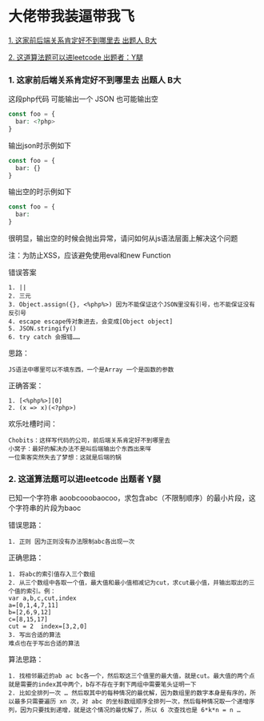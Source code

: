 # 大佬带我装逼带我飞

[1. 这家前后端关系肯定好不到哪里去 出题人 B大](#1-这家前后端关系肯定好不到哪里去-出题人-b大)

[2. 这道算法题可以进leetcode 出题者：Y腿](#2-这道算法题可以进leetcode-出题者-y腿)

### 1. 这家前后端关系肯定好不到哪里去 出题人 B大

这段php代码 可能输出一个 JSON 也可能输出空

```php
const foo = {
  bar: <?php>
}
```

输出json时示例如下

```php
const foo = {
  bar: {}
}
```

输出空的时示例如下

```php
const foo = {
  bar: 
}
```
很明显，输出空的时候会抛出异常，请问如何从js语法层面上解决这个问题

注：为防止XSS，应该避免使用eval和new Function

错误答案
```
1. ||
2. 三元
3. Object.assign({}, <%php%>) 因为不能保证这个JSON里没有引号，也不能保证没有反引号
4. escape escape传对象进去，会变成[Object object]
5. JSON.stringify() 
6. try catch 会报错……
```

思路：
```
JS语法中哪里可以不填东西，一个是Array 一个是函数的参数
```

正确答案：
```
1. [<%php%>][0]
2. (x => x)(<?php>)
```

欢乐吐槽时间：
```
Chobits：这样写代码的公司，前后端关系肯定好不到哪里去
小窝子：最好的解决办法不是叫后端输出个东西出来咩
一位乘客突然失去了梦想：这就是后端的锅
```

### 2. 这道算法题可以进leetcode 出题者 Y腿

已知一个字符串 aoobcooobaocoo，求包含abc（不限制顺序）的最小片段，这个字符串的片段为baoc

错误思路：
```
1. 正则 因为正则没有办法限制abc各出现一次
```

正确思路：
```
1. 将abc的索引值存入三个数组
2. 从三个数组中各取一个值，最大值和最小值相减记为cut，求cut最小值，并输出取出的三个值的索引。例：
var a,b,c,cut,index
a=[0,1,4,7,11]
b=[2,6,9,12]
c=[8,15,17]
cut = 2  index=[3,2,0]
3. 写出合适的算法
难点也在于写出合适的算法
```

算法思路：
```
1. 找相邻最近的ab ac bc各一个，然后取这三个值里的最大值，就是cut。最大值的两个点就是需要的index其中两个，b存不存在于剩下两组中需要笔头证明一下
2. 比如全排列一次 … 然后取其中的每种情况的最优解，因为数组里的数字本身是有序的，所以最多只需要遍历 xn 次，对 abc 的坐标数组顺序全排列一次，然后每种情况取一个递增序列，因为只要找到递增，就是这个情况的最优解了，所以 6 次查找也是 6*k*n = n …
```
